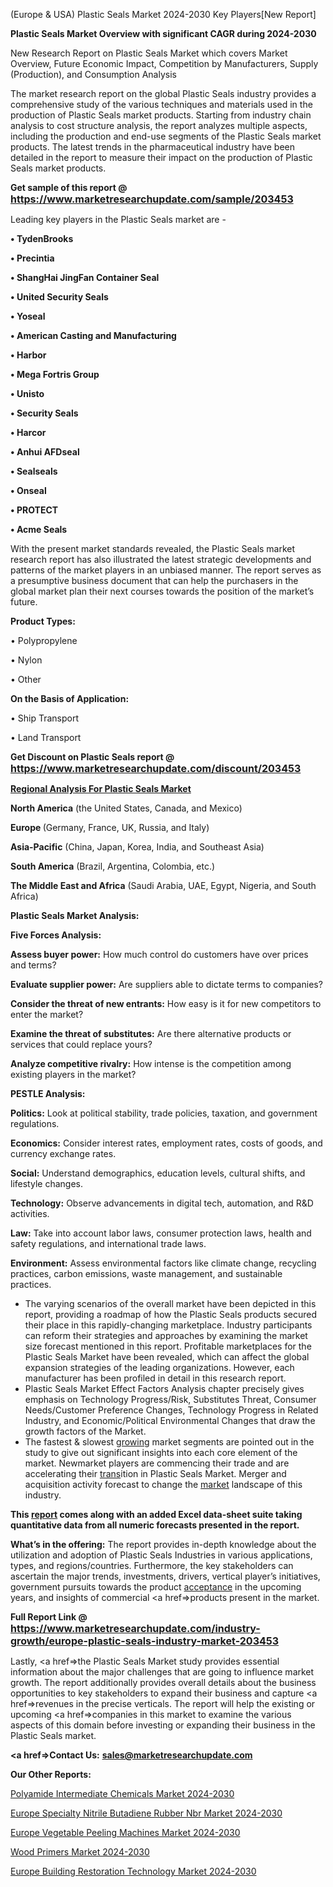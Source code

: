 (Europe & USA) Plastic Seals Market 2024-2030 Key Players[New Report]

<strong>Plastic Seals Market Overview with significant CAGR during 2024-2030</strong>

New Research Report on Plastic Seals Market which covers Market Overview, Future Economic Impact, Competition by Manufacturers, Supply (Production), and Consumption Analysis

The market research report on the global Plastic Seals industry provides a comprehensive study of the various techniques and materials used in the production of Plastic Seals market products. Starting from industry chain analysis to cost structure analysis, the report analyzes multiple aspects, including the production and end-use segments of the Plastic Seals market products. The latest trends in the pharmaceutical industry have been detailed in the report to measure their impact on the production of Plastic Seals market products.

<strong>Get sample of this report @ <a href=https://www.marketresearchupdate.com/sample/203453><font size=3 color=#0000ff>https://www.marketresearchupdate.com/sample/203453</font></a></strong>

Leading key players in the Plastic Seals market are -

<strong>• TydenBrooks

• Precintia

• ShangHai JingFan Container Seal

• United Security Seals

• Yoseal

• American Casting and Manufacturing

• Harbor

• Mega Fortris Group

• Unisto

• Security Seals

• Harcor

• Anhui AFDseal

• Sealseals

• Onseal

• PROTECT

• Acme Seals</strong>

With the present market standards revealed, the Plastic Seals market research report has also illustrated the latest strategic developments and patterns of the market players in an unbiased manner. The report serves as a presumptive business document that can help the purchasers in the global market plan their next courses towards the position of the market’s future.

<strong>Product Types:</strong>

• Polypropylene

• Nylon

• Other

<strong>On the Basis of Application:</strong>

• Ship Transport

• Land Transport

<strong>Get Discount on Plastic Seals report @ <a href=https://www.marketresearchupdate.com/discount/203453><font size=3 color=#0000ff>https://www.marketresearchupdate.com/discount/203453</font></a></strong>

<strong><u><b>Regional Analysis For Plastic Seals Market</b></u></strong>

<strong><b>North America</b></strong> (the United States, Canada, and Mexico)

<strong><b>Europe </b></strong>(Germany, France, UK, Russia, and Italy)

<strong><b>Asia-Pacific</b></strong> (China, Japan, Korea, India, and Southeast Asia)

<strong><b>South America</b></strong> (Brazil, Argentina, Colombia, etc.)

<strong><b>The Middle East and Africa</b></strong> (Saudi Arabia, UAE, Egypt, Nigeria, and South Africa)

<strong>Plastic Seals Market Analysis:</strong>

<strong>Five Forces Analysis:</strong>

<strong>Assess buyer power:</strong> How much control do customers have over prices and terms?

<strong>Evaluate supplier power:</strong> Are suppliers able to dictate terms to companies?

<strong>Consider the threat of new entrants:</strong> How easy is it for new competitors to enter the market?

<strong>Examine the threat of substitutes:</strong> Are there alternative products or services that could replace yours?

<strong>Analyze competitive rivalry:</strong> How intense is the competition among existing players in the market?

<strong>PESTLE Analysis:</strong>

<strong>Politics:</strong> Look at political stability, trade policies, taxation, and government regulations.

<strong>Economics:</strong> Consider interest rates, employment rates, costs of goods, and currency exchange rates.

<strong>Social:</strong> Understand demographics, education levels, cultural shifts, and lifestyle changes.

<strong>Technology:</strong> Observe advancements in digital tech, automation, and R&D activities.

<strong>Law:</strong> Take into account labor laws, consumer protection laws, health and safety regulations, and international trade laws.

<strong>Environment:</strong> Assess environmental factors like climate change, recycling practices, carbon emissions, waste management, and sustainable practices.

<ul>
  <li>The varying scenarios of the overall market have been depicted in this report, providing a roadmap of how the Plastic Seals products secured their place in this rapidly-changing marketplace. Industry participants can reform their strategies and approaches by examining the market size forecast mentioned in this report. Profitable marketplaces for the Plastic Seals Market have been revealed, which can affect the global expansion strategies of the leading organizations. However, each manufacturer has been profiled in detail in this research report.</li>
  <li>Plastic Seals Market Effect Factors Analysis chapter precisely gives emphasis on Technology Progress/Risk, Substitutes Threat, Consumer Needs/Customer Preference Changes, Technology Progress in Related Industry, and Economic/Political Environmental Changes that draw the growth factors of the Market.</li>
  <li>The fastest &amp; slowest <a href=ASDF991299>growing</a> market segments are pointed out in the study to give out significant insights into each core element of the market. Newmarket players are commencing their trade and are accelerating their <a href=>trans</a>ition in Plastic Seals Market. Merger and acquisition activity forecast to change the <a href=>market</a> landscape of this industry.</li>
</ul>
<strong>This <a href=>report</a> comes along with an added Excel data-sheet suite taking quantitative data from all numeric forecasts presented in the report.</strong>

<strong>What’s in the offering:</strong> The report provides in-depth knowledge about the utilization and adoption of Plastic Seals Industries in various applications, types, and regions/countries. Furthermore, the key stakeholders can ascertain the major trends, investments, drivers, vertical player’s initiatives, government pursuits towards the product <a href=ASDF881288>acceptance</a> in the upcoming years, and insights of commercial <a href=>products</a> present in the market.

<strong>Full Report Link @ <a href=https://www.marketresearchupdate.com/industry-growth/europe-plastic-seals-industry-market-203453><font size=3 color=#0000ff>https://www.marketresearchupdate.com/industry-growth/europe-plastic-seals-industry-market-203453</font></a></strong>

Lastly, <a href=>the</a> Plastic Seals Market study provides essential information about the major challenges that are going to influence market growth. The report additionally provides overall details about the business opportunities to key stakeholders to expand their business and capture <a href=>revenues</a> in the precise verticals. The report will help the existing or upcoming <a href=>companies</a> in this market to examine the various aspects of this domain before investing or expanding their business in the Plastic Seals market.

<strong><a href=><strong>Contact Us:</strong></a></strong>
<strong>sales@marketresearchupdate.com</strong>

<strong>Our Other Reports:</strong>

<a href=https://www.linkedin.com/pulse/polyamide-intermediate-chemicals-market-size>Polyamide Intermediate Chemicals Market 2024-2030</a>

<a href=https://www.linkedin.com/pulse/europe-specialty-nitrile-butadiene-rubber-nbr-market>Europe Specialty Nitrile Butadiene Rubber Nbr Market 2024-2030</a>

<a href=https://www.linkedin.com/pulse/europe-vegetable-peeling-machines-market-size>Europe Vegetable Peeling Machines Market 2024-2030</a>

<a href=https://www.linkedin.com/pulse/wood-primers-market-2023-current-global-economic-sop8f/>Wood Primers Market 2024-2030</a>

<a href=https://www.linkedin.com/pulse/europe-building-restoration-technology-market-esx9f/>Europe Building Restoration Technology Market 2024-2030</a>
